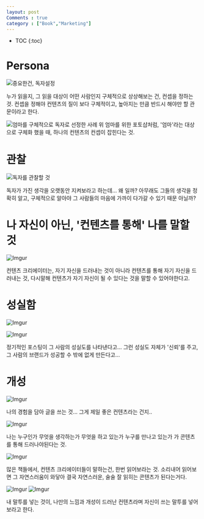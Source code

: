```yaml
---
layout: post
Comments : true
category : ["Book","Marketing"]
---
```


* TOC
{:toc}


# Persona

![중요한건, 독자설정](https://i.imgur.com/cMmpuTd.jpg)

누가 읽을지, 그 읽을 대상이 어떤 사람인지 구체적으로 상상해보는 건,
컨셉을 정하는 것. 컨셉을 정해야 컨텐츠의 질이 보다 구체적이고, 높아지는 만큼 반드시 해야만 할 관문이라고 한다.

![엄마를 구체적으로 독자로 선정한 사례](https://i.imgur.com/E7Cqu2m.jpg)
위 엄마를 위한 포토샵처럼, '엄마'라는 대상으로 구체화 했을 때, 하나의 컨텐츠의 컨셉이 잡힌다는 것.

# 관찰

![독자를 관찰할 것](https://i.imgur.com/FbsE6cQ.jpg)

독자가 가진 생각을 오랫동안 지켜보라고 하는데...
왜 일까? 아무래도 그들의 생각을 정확히 알고, 구체적으로 알아야 그 사람들의 마음에 가까이 다가갈 수 있기 때문 아닐까?

# 나 자신이 아닌, '컨텐츠를 통해' 나를 말할 것

![Imgur](https://i.imgur.com/Z5hnNa3.jpg)

컨텐츠 크리에이터는, 자기 자신을 드러내는 것이 아니라 컨텐츠를 통해 자기 자신을 드러내는 것, 다시말해 컨텐츠가 자기 자신이 될 수 있다는 것을 말할 수 
있어야한다고.


# 성실함 

![Imgur](https://i.imgur.com/nFh2clm.jpg)

![Imgur](https://i.imgur.com/6QHV8bx.jpg)

정기적인 포스팅이 그 사람의 성실도를 나타낸다고...
그런 성실도 자체가 '신뢰'를 주고, 그 사람의 브랜드가 성공할 수 밖에 없게 만든다고...

# 개성

![Imgur](https://i.imgur.com/jySMlhQ.jpg)

나의 경험을 담아 글을 쓰는 것...
그게 제일 좋은 컨텐츠라는 건지..

![Imgur](https://i.imgur.com/3bIlJVe.jpg)

나는 누구인가
무엇을 생각하는가
무엇을 하고 있는가
누구를 만나고 있는가
가 콘텐츠를 통해 드러나야된다는 것.

![Imgur](https://i.imgur.com/GU8c8m1.jpg)

많은 책들에서, 컨텐츠 크리에이터들이 말하는건, 한번 읽어보라는 것.
소리내어 읽어보면 그 자연스러움이 와닿아 결국 자연스러운, 술술 잘 읽히는 콘텐츠가 된다는거다.


![Imgur](https://i.imgur.com/3xnaZli.jpg)
![Imgur](https://i.imgur.com/8wm4WqE.jpg)

내 말투를 넣는 것이, 나만의 느낌과 개성이 드러난 컨텐츠라며
자신이 쓰는 말투를 넣어보라고 한다.


# 